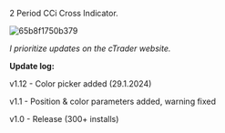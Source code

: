 2 Period CCi Cross Indicator.

![65b8f1750b379](https://github.com/mirbyte/CCi-Trend-Indicator/assets/83219244/38be3d72-38b9-4999-a1ee-e248180ddf71)


_I prioritize updates on the cTrader website._

**Update log:**

v1.12 - Color picker added (29.1.2024)

v1.1 - Position & color parameters added, warning fixed

v1.0 - Release (300+ installs)
